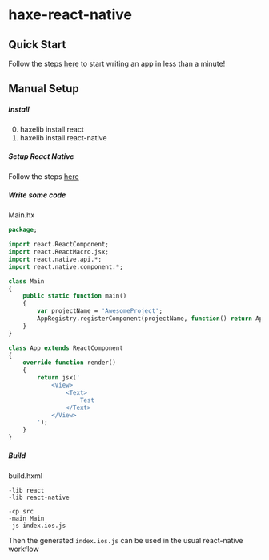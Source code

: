 # haxe-react-native

## Quick Start

Follow the steps [here](https://github.com/haxe-react/haxe-react-native-sample) to start writing an app in less than a minute!

## Manual Setup

##### Install 

0. haxelib install react
1. haxelib install react-native

##### Setup React Native

Follow the steps [here](http://facebook.github.io/react-native/docs/getting-started.html#content)

##### Write some code

Main.hx

``` haxe
package;

import react.ReactComponent;
import react.ReactMacro.jsx;
import react.native.api.*;
import react.native.component.*;

class Main
{
    public static function main()
    {
        var projectName = 'AwesomeProject';
        AppRegistry.registerComponent(projectName, function() return App);
    }
}

class App extends ReactComponent
{
    override function render()
    {
        return jsx('
            <View>
                <Text>
                    Test
                </Text>
            </View>
        ');
    }
}
```

##### Build

build.hxml

```
-lib react
-lib react-native

-cp src
-main Main
-js index.ios.js
```

Then the generated `index.ios.js` can be used in the usual react-native workflow
